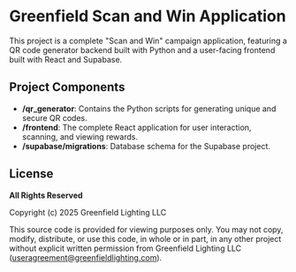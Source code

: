# Greenfield Scan and Win Application

This project is a complete "Scan and Win" campaign application, featuring a QR code generator backend built with Python and a user-facing frontend built with React and Supabase.

## Project Components
* **/qr_generator**: Contains the Python scripts for generating unique and secure QR codes.
* **/frontend**: The complete React application for user interaction, scanning, and viewing rewards.
* **/supabase/migrations**: Database schema for the Supabase project.

## License

**All Rights Reserved**

Copyright (c) 2025 Greenfield Lighting LLC

This source code is provided for viewing purposes only.  You may not copy, modify, distribute, or use this code, in whole or in part, in any other project without explicit written permission from Greenfield Lighting LLC (useragreement@greenfieldlighting.com).